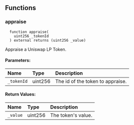 


## Functions
### appraise
```solidity
  function appraise(
    uint256 _tokenId
  ) external returns (uint256 _value)
```
Appraise a Uniswap LP Token.


#### Parameters:
| Name | Type | Description                                                          |
| :--- | :--- | :------------------------------------------------------------------- |
|`_tokenId` | uint256 | The id of the token to appraise.

#### Return Values:
| Name                           | Type          | Description                                                                  |
| :----------------------------- | :------------ | :--------------------------------------------------------------------------- |
|`_value`| uint256 | The token's value.
